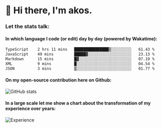 # 👋 Hi there, I'm akos. 


### Let the stats talk:


#### In which language I code (or edit) day by day (powered by Wakatime): 

<!--START_SECTION:waka-->

```txt
TypeScript    2 hrs 11 mins   ███████████████▒░░░░░░░░░   61.43 %
JavaScript    49 mins         █████▓░░░░░░░░░░░░░░░░░░░   23.13 %
Markdown      15 mins         █▓░░░░░░░░░░░░░░░░░░░░░░░   07.19 %
XML           9 mins          █░░░░░░░░░░░░░░░░░░░░░░░░   04.54 %
JSON          3 mins          ▒░░░░░░░░░░░░░░░░░░░░░░░░   01.77 %
```

<!--END_SECTION:waka-->

#### On my open-source contribution here on Github:
 
![GitHub stats](https://github-readme-stats.vercel.app/api?username=akosbalasko)

#### In a large scale let me show a chart about the transformation of my experience over years:   

![Experience](https://cr-skills-chart-widget.azurewebsites.net/api/api?username=akosbalasko)
